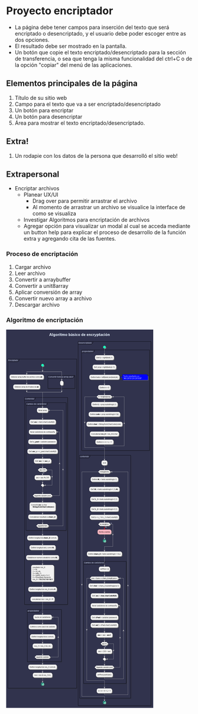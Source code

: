 # Proyecto encriptador

- La página debe tener campos para inserción del texto que será encriptado o desencriptado, y el usuario debe poder escoger entre as dos opciones.
- El resultado debe ser mostrado en la pantalla.
- Un botón que copie el texto encriptado/desencriptado para la sección de transferencia, o sea que tenga la misma funcionalidad del ctrl+C o de la opción "copiar" del menú de las aplicaciones.


## Elementos principales de la página
1. Título de su sitio web
1. Campo para el texto que va a ser encriptado/desencriptado
1. Un botón para encriptar
1. Un botón para desencriptar
1. Área para mostrar el texto encriptado/desencriptado.

## Extra!
1. Un rodapie con los datos de la persona que desarrolló el sitio web!

## Extrapersonal
- Encriptar archivos
    - Planear UX/UI
        - Drag over para permitir arrastrar el archivo
        - Al momento de arrastrar un archivo se visualice la interface de como se visualiza
    - Investigar Algoritmos para encriptación de archivos
    - Agregar opción para visualizar un modal al cual se acceda mediante un button help para explicar el proceso de desarrollo de la función extra y agregando cita de las fuentes.

### Proceso de encriptación
1. Cargar archivo
1. Leer archivo
1. Convertir a arraybuffer
1. Convertir a unit8array
1. Aplicar conversión de array
1. Convertir nuevo array a archivo
1. Descargar archivo

### Algoritmo de encriptación
![Algoritmo de encriptación](out/algoritmo/algoritmo.png)